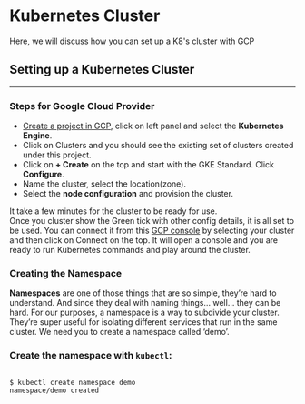 # Kubernetes Cluster

Here, we will discuss how you can set up a K8's cluster with GCP

## Setting up a Kubernetes Cluster 
***
### **Steps for Google Cloud Provider** 

- [Create a project in GCP](https://developers.google.com/workspace/guides/create-project), click on left panel and select the **Kubernetes Engine**.
- Click on Clusters and you should see the existing set of clusters created under this project.
- Click on **+ Create** on the top and start with the GKE Standard. Click **Configure**.
- Name the cluster, select the location(zone).
- Select the **node configuration** and provision the cluster.

It take a few minutes for the cluster to be ready for use.  
Once you cluster show the Green tick with other config details, it is all set to be used.
You can connect it from this [GCP console](https://cloud.google.com/binary-authorization/docs/getting-started-console) by selecting your cluster and then click on Connect on the top. It will open a console and you are ready to run Kubernetes commands and play around the cluster.


### **Creating the Namespace**
**Namespaces** are one of those things that are so simple, they’re hard to understand. And since they deal with naming things… well… they can be hard. For our purposes, a namespace is a way to subdivide your cluster. They’re super useful for isolating different services that run in the same cluster. We need you to create a namespace called ‘demo’. 

### Create the namespace with `kubectl`:
```console 

$ kubectl create namespace demo
namespace/demo created

```
